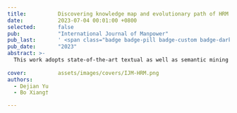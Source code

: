 ```yaml
---
title:          Discovering knowledge map and evolutionary path of HRM and ER Using the STM combined with Word2vec
date:           2023-07-04 00:01:00 +0800
selected:       false
pub:            "International Journal of Manpower"
pub_last:       ' <span class="badge badge-pill badge-custom badge-dark">Journal</span>'
pub_date:       "2023"
abstract: >-
  This work adopts state-of-the-art textual as well as semantic mining techniques to establish a comprehensive knowledge map for HRM and ER research. Furthermore, these results uniquely demonstrate the pluralistic ideological orientation at the social level is gradually integrated into more micro levels, such as enterprises and individuals. These are the contents that were mentioned from previous studies by scholars, but not meticulously verified and interpreted.
  
cover:          assets/images/covers/IJM-HRM.png
authors:
  - Dejian Yu
  - Bo Xiang†

---
```

